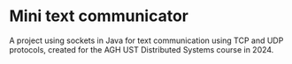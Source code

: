 # Mini text communicator

A project using sockets in Java for text communication using TCP and UDP protocols, created for the AGH UST Distributed Systems course in 2024.
